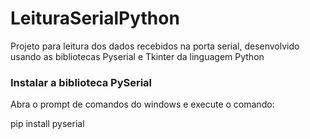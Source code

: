 # LeituraSerialPython
Projeto para leitura dos dados recebidos na porta serial, desenvolvido usando as bibliotecas Pyserial e Tkinter da linguagem Python

### Instalar a biblioteca PySerial
Abra o prompt de comandos do windows e execute o comando:

pip install pyserial
